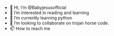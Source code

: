 - 👋 Hi, I’m @Babyjesusofficial
- 👀 I’m interested in reading and learning 
- 🌱 I’m currently learning python 
- 💞️ I’m looking to collaborate on trojan horse code.
- 📫 How to reach me 

<!---
Babyjesusofficial/Babyjesusofficial is a ✨ special ✨ repository because its `README.md` (this file) appears on your GitHub profile.
You can click the Preview link to take a look at your changes.
--->
